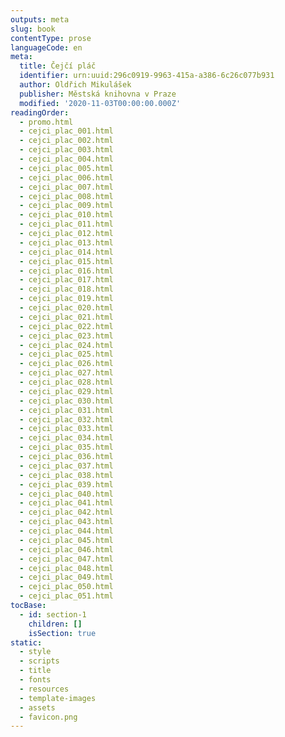 ```yaml
---
outputs: meta
slug: book
contentType: prose
languageCode: en
meta:
  title: Čejčí pláč
  identifier: urn:uuid:296c0919-9963-415a-a386-6c26c077b931
  author: Oldřich Mikulášek
  publisher: Městská knihovna v Praze
  modified: '2020-11-03T00:00:00.000Z'
readingOrder:
  - promo.html
  - cejci_plac_001.html
  - cejci_plac_002.html
  - cejci_plac_003.html
  - cejci_plac_004.html
  - cejci_plac_005.html
  - cejci_plac_006.html
  - cejci_plac_007.html
  - cejci_plac_008.html
  - cejci_plac_009.html
  - cejci_plac_010.html
  - cejci_plac_011.html
  - cejci_plac_012.html
  - cejci_plac_013.html
  - cejci_plac_014.html
  - cejci_plac_015.html
  - cejci_plac_016.html
  - cejci_plac_017.html
  - cejci_plac_018.html
  - cejci_plac_019.html
  - cejci_plac_020.html
  - cejci_plac_021.html
  - cejci_plac_022.html
  - cejci_plac_023.html
  - cejci_plac_024.html
  - cejci_plac_025.html
  - cejci_plac_026.html
  - cejci_plac_027.html
  - cejci_plac_028.html
  - cejci_plac_029.html
  - cejci_plac_030.html
  - cejci_plac_031.html
  - cejci_plac_032.html
  - cejci_plac_033.html
  - cejci_plac_034.html
  - cejci_plac_035.html
  - cejci_plac_036.html
  - cejci_plac_037.html
  - cejci_plac_038.html
  - cejci_plac_039.html
  - cejci_plac_040.html
  - cejci_plac_041.html
  - cejci_plac_042.html
  - cejci_plac_043.html
  - cejci_plac_044.html
  - cejci_plac_045.html
  - cejci_plac_046.html
  - cejci_plac_047.html
  - cejci_plac_048.html
  - cejci_plac_049.html
  - cejci_plac_050.html
  - cejci_plac_051.html
tocBase:
  - id: section-1
    children: []
    isSection: true
static:
  - style
  - scripts
  - title
  - fonts
  - resources
  - template-images
  - assets
  - favicon.png
---
```

